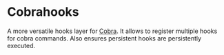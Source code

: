 # Cobrahooks

A more versatile hooks layer for [Cobra](https://github.com/spf13/cobra). It allows to register multiple hooks for cobra commands. Also ensures persistent hooks are persistently executed.
